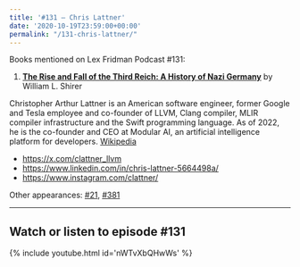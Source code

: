 ```yaml
---
title: '#131 – Chris Lattner'
date: '2020-10-19T23:59:00+00:00'
permalink: "/131-chris-lattner/"
---
```


Books mentioned on Lex Fridman Podcast #131:

1. <b><a href="https://amzn.to/3ul02am" target="_blank" rel="sponsored noopener noreferrer">The Rise and Fall of the Third Reich: A History of Nazi Germany</a></b> by William L. Shirer

<!--more-->

Christopher Arthur Lattner is an American software engineer, former Google and Tesla employee and co-founder of LLVM, Clang compiler, MLIR compiler infrastructure and the Swift programming language. As of 2022, he is the co-founder and CEO at Modular AI, an artificial intelligence platform for developers. <a href="https://en.wikipedia.org/wiki/Chris_Lattner" target="_blank">Wikipedia</a>

- <a href="https://x.com/clattner_llvm" target="_blank">https://x.com/clattner_llvm</a>
- <a href="https://www.linkedin.com/in/chris-lattner-5664498a/" target="_blank">https://www.linkedin.com/in/chris-lattner-5664498a/</a>
- <a href="https://www.instagram.com/clattner/" target="_blank">https://www.instagram.com/clattner/</a>

Other appearances: [\#21](/21-chris-lattner/), [\#381](/381-chris-lattner/)

- - - - - -

## Watch or listen to episode #131

{% include youtube.html id='nWTvXbQHwWs' %}